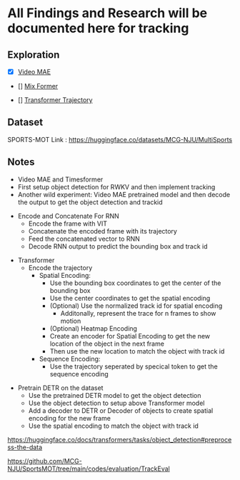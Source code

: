 # All Findings and Research will be documented here for tracking 

## Exploration
<!-- Add checbox for items -->
- [x] [Video MAE](
    https://huggingface.co/docs/transformers/v4.30.0/en/model_doc/videomae#transformers.VideoMAEForVideoClassification
    )
- [] [Mix Former](
    https://github.com/MCG-NJU/MixFormerV2
)

- [] [Transformer Trajectory](
    https://huggingface.co/docs/transformers/model_doc/trajectory_transformer
)

## Dataset
SPORTS-MOT
Link : https://huggingface.co/datasets/MCG-NJU/MultiSports

## Notes
- Video MAE and Timesformer 
- First setup object detection for RWKV and then implement tracking
- Another wild experiment: Video MAE pretrained model and then decode the output to get the object detection and trackid

<!-- RNN Transformer -->
- Encode and Concatenate For RNN
    - Encode the frame with VIT 
    - Concatenate the encoded frame with its trajectory
    - Feed the concatenated vector to RNN
    - Decode RNN output to predict the bounding box and track id

<!-- Without RNN only Transformer -->
- Transformer
    - Encode the trajectory 
        - Spatial Encoding: 
            - Use the bounding box coordinates to get the center of the bounding box
            - Use the center coordinates to get the spatial encoding
            - (Optional) Use the normalized track id for spatial encoding
                - Additonally, represent the trace for n frames to show motion
            - (Optional) Heatmap Encoding
            - Create an encoder for Spatial Encoding to get the new location of the object in the next frame
            - Then use the new location to match the object with track id
        - Sequence Encoding:
            - Use the trajectory seperated by specical token to get the sequence encoding

<!-- One issue with providing spatial encoding is that the model will not be able to generalize to new objects -->
<!-- One solution is to pretrain DETR on the dataset and then use the pretrained model for Object Detection -->
- Pretrain DETR on the dataset
    - Use the pretrained DETR model to get the object detection
    - Use the object detection to setup above Transformer model
    - Add a decoder to DETR or Decoder of objects to create spatial encoding for the new frame
    - Use the spatial encoding to match the object with track id

https://huggingface.co/docs/transformers/tasks/object_detection#preprocess-the-data


https://github.com/MCG-NJU/SportsMOT/tree/main/codes/evaluation/TrackEval